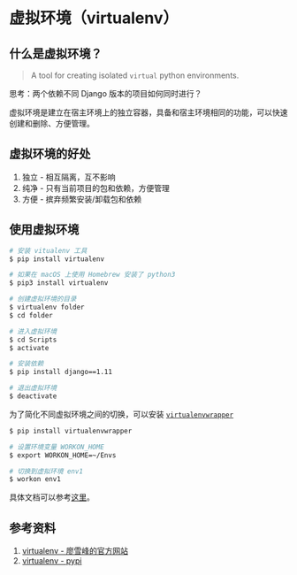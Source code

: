 # 虚拟环境（virtualenv）

## 什么是虚拟环境？

> A tool for creating isolated `virtual` python environments.

思考：两个依赖不同 Django 版本的项目如何同时进行？

虚拟环境是建立在宿主环境上的独立容器，具备和宿主环境相同的功能，可以快速创建和删除、方便管理。

## 虚拟环境的好处

1. 独立 - 相互隔离，互不影响
2. 纯净 - 只有当前项目的包和依赖，方便管理
3. 方便 - 摈弃频繁安装/卸载包和依赖

## 使用虚拟环境

```sh
# 安装 vitualenv 工具
$ pip install virtualenv

# 如果在 macOS 上使用 Homebrew 安装了 python3
$ pip3 install virtualenv

# 创建虚拟环境的目录
$ virtualenv folder
$ cd folder

# 进入虚拟环境
$ cd Scripts
$ activate

# 安装依赖
$ pip install django==1.11

# 退出虚拟环境
$ deactivate
```

为了简化不同虚拟环境之间的切换，可以安装 [`virtualenvwrapper`][3]

```sh
$ pip install virtualenvwrapper

# 设置环境变量 WORKON_HOME
$ export WORKON_HOME=~/Envs

# 切换到虚拟环境 env1
$ workon env1
```

具体文档可以参考[这里][4]。

## 参考资料

1. [virtualenv - 廖雪峰的官方网站][1]
1. [virtualenv - pypi][2]

[1]: https://www.liaoxuefeng.com/wiki/1016959663602400/1019273143120480 "virtualenv - 廖雪峰的官方网站"
[2]: https://pypi.org/project/virtualenv/ "virtualenv - PyPI"
[3]: https://pypi.org/project/virtualenvwrapper/ "virtualenvwrapper - PyPI"
[4]: https://virtualenvwrapper.readthedocs.io/en/latest/ "virtualenvwrapper documentation"